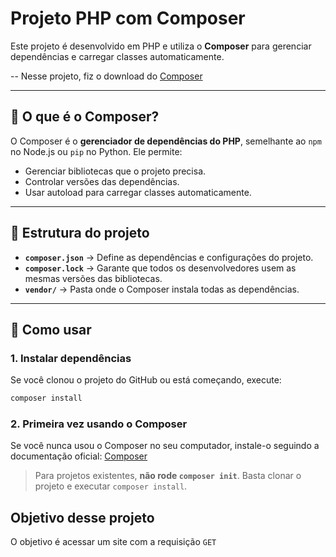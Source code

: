 # Projeto PHP com Composer

Este projeto é desenvolvido em PHP e utiliza o **Composer** para gerenciar dependências e carregar classes automaticamente.

-- Nesse projeto, fiz o download do [Composer](https://getcomposer.org/)

---

## 🔹 O que é o Composer?

O Composer é o **gerenciador de dependências do PHP**, semelhante ao `npm` no Node.js ou `pip` no Python. Ele permite:

- Gerenciar bibliotecas que o projeto precisa.
- Controlar versões das dependências.
- Usar autoload para carregar classes automaticamente.

---

## 🔹 Estrutura do projeto

- **`composer.json`** → Define as dependências e configurações do projeto.  
- **`composer.lock`** → Garante que todos os desenvolvedores usem as mesmas versões das bibliotecas.  
- **`vendor/`** → Pasta onde o Composer instala todas as dependências.  

---

## 🔹 Como usar

### 1. Instalar dependências
Se você clonou o projeto do GitHub ou está começando, execute:

```bash
composer install
```

### 2. Primeira vez usando o Composer
Se você nunca usou o Composer no seu computador, instale-o seguindo a documentação oficial: [Composer](https://getcomposer.org/download/)

> Para projetos existentes, **não rode `composer init`**. Basta clonar o projeto e executar `composer install`.

## Objetivo desse projeto
O objetivo é acessar um site com a requisição `GET` 
